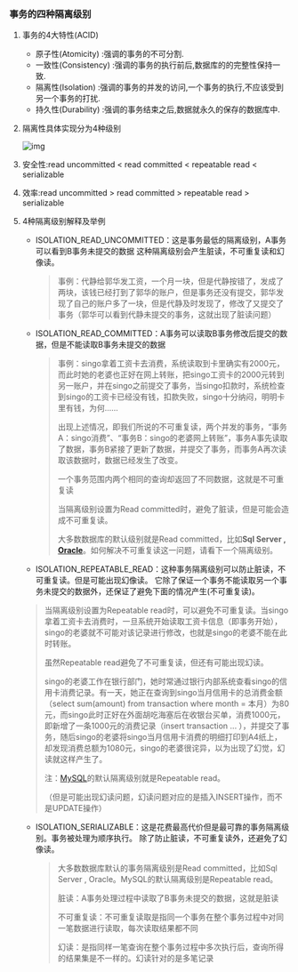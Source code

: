 ### 事务的四种隔离级别

1. 事务的4大特性(ACID)

   * 原子性(Atomicity)  :强调的事务的不可分割.
   * 一致性(Consistency)   :强调的事务的执行前后,数据库的的完整性保持一致.
   * 隔离性(Isolation)  :强调的事务的并发的访问,一个事务的执行,不应该受到另一个事务的打扰.
   * 持久性(Durability) :强调的事务结束之后,数据就永久的保存的数据库中.

2. 隔离性具体实现分为4种级别

   ![img](/Users/yknife/Documents/笔记/截图/事务隔离级别.png)

3. 安全性:read uncommitted  <  read committed  < repeatable read  < serializable

4. 效率:read uncommitted  > read committed  > repeatable read > serializable

5. 4种隔离级别解释及举例

   * ISOLATION_READ_UNCOMMITTED：这是事务最低的隔离级别，A事务可以看到B事务未提交的数据
        这种隔离级别会产生脏读，不可重复读和幻像读。

     > 事例：代静给郭华发工资，一个月一块，但是代静按错了，发成了两块，该钱已经打到了郭华的账户，但是事务还没有提交，郭华发现了自己的账户多了一块，但是代静及时发现了，修改了又提交了事务（郭华可以看到代静未提交的事务，这就出现了脏读问题）

   * ISOLATION_READ_COMMITTED：A事务可以读取B事务修改后提交的数据，但是不能读取B事务未提交的数据

     > 事例：singo拿着工资卡去消费，系统读取到卡里确实有2000元，而此时她的老婆也正好在网上转账，把singo工资卡的2000元转到另一账户，并在singo之前提交了事务，当singo扣款时，系统检查到singo的工资卡已经没有钱，扣款失败，singo十分纳闷，明明卡里有钱，为何......
     >
     > 出现上述情况，即我们所说的不可重复读，两个并发的事务，“事务A：singo消费”、“事务B：singo的老婆网上转账”，事务A事先读取了数据，事务B紧接了更新了数据，并提交了事务，而事务A再次读取该数据时，数据已经发生了改变。
     >
     > 一个事务范围内两个相同的查询却返回了不同数据，这就是不可重复读
     >
     > 当隔离级别设置为Read committed时，避免了脏读，但是可能会造成不可重复读。
     >
     > 大多数数据库的默认级别就是Read committed，比如**Sql Server , [Oracle](http://lib.csdn.net/base/oracle)**。如何解决不可重复读这一问题，请看下一个隔离级别。

   *  ISOLATION_REPEATABLE_READ：这种事务隔离级别可以防止脏读，不可重复读。但是可能出现幻像读。
        它除了保证一个事务不能读取另一个事务未提交的数据外，还保证了避免下面的情况产生(不可重复读)。

     > 当隔离级别设置为Repeatable read时，可以避免不可重复读。当singo拿着工资卡去消费时，一旦系统开始读取工资卡信息（即事务开始），singo的老婆就不可能对该记录进行修改，也就是singo的老婆不能在此时转账。
     >
     > 虽然Repeatable read避免了不可重复读，但还有可能出现幻读。
     >
     > singo的老婆工作在银行部门，她时常通过银行内部系统查看singo的信用卡消费记录。有一天，她正在查询到singo当月信用卡的总消费金额（select sum(amount) from transaction where month = 本月）为80元，而singo此时正好在外面胡吃海塞后在收银台买单，消费1000元，即新增了一条1000元的消费记录（insert transaction ... ），并提交了事务，随后singo的老婆将singo当月信用卡消费的明细打印到A4纸上，却发现消费总额为1080元，singo的老婆很诧异，以为出现了幻觉，幻读就这样产生了。
     >
     > 注：[MySQL](http://lib.csdn.net/base/14)的默认隔离级别就是Repeatable read。
     >
     > （但是可能出现幻读问题，幻读问题对应的是插入INSERT操作，而不是UPDATE操作）

   * ISOLATION_SERIALIZABLE：这是花费最高代价但是最可靠的事务隔离级别。事务被处理为顺序执行。
        除了防止脏读，不可重复读外，还避免了幻像读。

     > 大多数数据库默认的事务隔离级别是Read committed，比如Sql Server , Oracle。MySQL的默认隔离级别是Repeatable read。
     >
     > 脏读：A事务处理过程中读取了B事务未提交的数据，这就是脏读
     >
     > 不可重复读：不可重复读取是指同一个事务在整个事务过程中对同一笔数据进行读取，每次读取结果都不同
     >
     > 幻读：是指同样一笔查询在整个事务过程中多次执行后，查询所得的结果集是不一样的。幻读针对的是多笔记录

​		





